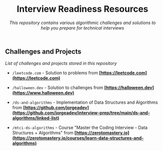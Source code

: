 <header>

<!--
  <<< Author notes: Jorge Gomez >>>
  Include a set of resources to help you prepare for technical interviews.
-->

# Interview Readiness Resources
_This repository contains various algorithmic challenges and solutions to help you prepare for technical interviews_

[//]: # (_Organize ideas and collaborate using Markdown, a lightweight language for text formatting_)

</header>



## Challenges and Projects

_List of challenges and projects stored in this repository_

- `/leetcode.com` - Solution to problems from **[https://leetcode.com](https://leetcode.com)**


- `/halloween.dev` - Solution to challenges from **[https://halloween.dev](https://www.halloween.dev)**


- `/ds-and-algorithms` - Implementation of Data Structures and Algorithms from **[https://github.com/jorgeadev](https://github.com/jorgeadev/interview-prep/tree/main/ds-and-algorithms/linked-list)**


- `/mtci-ds-algorithms` - Course "Master the Coding Interview - Data Structures + Algorithms" from **[https://zerotomastery.io](https://zerotomastery.io/courses/learn-data-structures-and-algorithms)**
